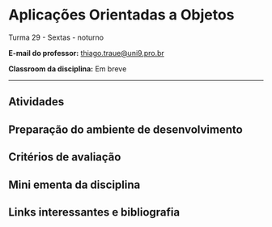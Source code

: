 # Aplicações Orientadas a Objetos

Turma 29 - Sextas - noturno

**E-mail do professor:** thiago.traue@uni9.pro.br

**Classroom da disciplina:** Em breve

---

## Atividades

## Preparação do ambiente de desenvolvimento

## Critérios de avaliação

## Mini ementa da disciplina

## Links interessantes e bibliografia